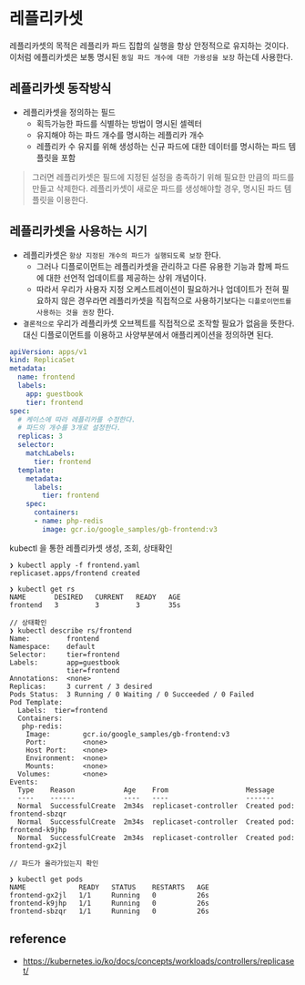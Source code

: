 # 레플리카셋
레플리카셋의 목적은 레플리카 파드 집합의 실행을 항상 안정적으로 유지하는 것이다.   
이처럼 에플리카셋은 보통 명시된 `동일 파드 개수에 대한 가용성을 보장` 하는데 사용한다.

## 레플리카셋 동작방식
* 레플리카셋을 정의하는 필드
  * 획득가능한 파드를 식별하는 방법이 명시된 셀렉터
  * 유지해야 하는 파드 개수를 명시하는 레플리카 개수
  * 레플리카 수 유지를 위해 생성하는 신규 파드에 대한 데이터를 명시하는 파드 템플릿을 포함

> 그러면 레플리카셋은 필드에 지정된 설정을 충족하기 위해 필요한 만큼의 파드를 만들고 삭제한다.
> 레플리카셋이 새로운 파드를 생성해야할 경우, 명시된 파드 템플릿을 이용한다.

## 레플리카셋을 사용하는 시기
* 레플리카셋은 `항상 지정된 개수의 파드가 실행되도록 보장` 한다.
  * 그러나 디플로이먼트는 레플리카셋을 관리하고 다른 유용한 기능과 함께 파드에 대한 선언적 업데이트를 제공하는 상위 개념이다.
  * 따라서 우리가 사용자 지정 오케스트레이션이 필요하거나 업데이트가 전혀 필요하지 않은 경우라면 레플리카셋을 직접적으로 사용하기보다는 `디플로이먼트를 사용하는 것을 권장` 한다.
* `결론적으로` 우리가 레플리카셋 오브젝트를 직접적으로 조작할 필요가 없음을 뜻한다. 대신 디플로이먼트를 이용하고 사양부분에서 애플리케이션을 정의하면 된다.

```yaml
apiVersion: apps/v1
kind: ReplicaSet
metadata:
  name: frontend
  labels:
    app: guestbook
    tier: frontend
spec:
  # 케이스에 따라 레플리카를 수정한다.
  # 파드의 개수를 3개로 설정한다.
  replicas: 3
  selector:
    matchLabels:
      tier: frontend
  template:
    metadata:
      labels:
        tier: frontend
    spec:
      containers:
      - name: php-redis
        image: gcr.io/google_samples/gb-frontend:v3
```

kubectl 을 통한 레플리카셋 생성, 조회, 상태확인
```shell
❯ kubectl apply -f frontend.yaml
replicaset.apps/frontend created

❯ kubectl get rs
NAME       DESIRED   CURRENT   READY   AGE
frontend   3         3         3       35s

// 상태확인
❯ kubectl describe rs/frontend
Name:         frontend
Namespace:    default
Selector:     tier=frontend
Labels:       app=guestbook
              tier=frontend
Annotations:  <none>
Replicas:     3 current / 3 desired
Pods Status:  3 Running / 0 Waiting / 0 Succeeded / 0 Failed
Pod Template:
  Labels:  tier=frontend
  Containers:
   php-redis:
    Image:        gcr.io/google_samples/gb-frontend:v3
    Port:         <none>
    Host Port:    <none>
    Environment:  <none>
    Mounts:       <none>
  Volumes:        <none>
Events:
  Type    Reason            Age    From                   Message
  ----    ------            ----   ----                   -------
  Normal  SuccessfulCreate  2m34s  replicaset-controller  Created pod: frontend-sbzqr
  Normal  SuccessfulCreate  2m34s  replicaset-controller  Created pod: frontend-k9jhp
  Normal  SuccessfulCreate  2m34s  replicaset-controller  Created pod: frontend-gx2jl

// 파드가 올라가있는지 확인

❯ kubectl get pods
NAME             READY   STATUS    RESTARTS   AGE
frontend-gx2jl   1/1     Running   0          26s
frontend-k9jhp   1/1     Running   0          26s
frontend-sbzqr   1/1     Running   0          26s  
```

## reference
* https://kubernetes.io/ko/docs/concepts/workloads/controllers/replicaset/
